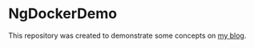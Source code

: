# NgDockerDemo

This repository was created to demonstrate some concepts on [my blog](https://chasingdevops.com).